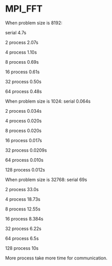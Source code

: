 # MPI_FFT
When problem size is 8192:

serial 4.7s

2 process 2.07s

4 process 1.10s

8 process 0.69s

16 process 0.61s

32 process 0.50s

64 process 0.48s

When problem size is 1024:
serial 0.064s

2 process 0.034s

4 process 0.020s

8 process 0.020s

16 process 0.017s

32 process 0.0209s

64 process 0.010s

128 process 0.012s

When problem size is 32768:
serial 69s

2 process 33.0s

4 process 18.73s

8 process 12.55s

16 process 8.384s

32 process 6.22s

64 process 6.5s

128 process 10s

More process take more time for communication.
